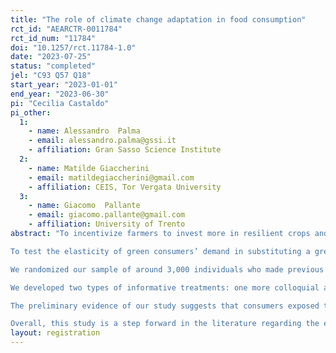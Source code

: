 ```yaml
---
title: "The role of climate change adaptation in food consumption"
rct_id: "AEARCTR-0011784"
rct_id_num: "11784"
doi: "10.1257/rct.11784-1.0"
date: "2023-07-25"
status: "completed"
jel: "C93 Q57 Q18"
start_year: "2023-01-01"
end_year: "2023-06-30"
pi: "Cecilia Castaldo"
pi_other:
  1:
    - name: Alessandro  Palma
    - email: alessandro.palma@gssi.it
    - affiliation: Gran Sasso Science Institute
  2:
    - name: Matilde Giaccherini
    - email: matildegiaccherini@gmail.com
    - affiliation: CEIS, Tor Vergata University
  3:
    - name: Giacomo  Pallante
    - email: giacomo.pallante@gmail.com
    - affiliation: University of Trento
abstract: "To incentivize farmers to invest more in resilient crops and farming technologies to face extreme weather events, a more conscious purchase habit that accounts for the farmers’ ecological production choices is needed. This could be achieved through a higher price premium for food that provides an additional environmental benefit. Therefore, we aim to identify possible channels through which policy measures, such as public information, may influence more adaptable food purchases to climate change.
To test the elasticity of green consumers’ demand in substituting a green product that requires higher inputs in terms of natural resources with a ”greener” one, we conduct a field experiment. We provide green consumers with more information about farmers’ decision to use a more resilient crop that is less productive in the short run but ensures prolonged water-saving capacity in drought circumstances. The experiment focuses on durum wheat cultivars employed to produce pasta. At the time of purchasing, consumers are unaware of the environmental impacts or the ecosystem services supply behind seemingly homogeneous food items, such as pasta made with different cultivars. However, the ancient cultivar Cappelli is able to tolerate high-temperature stress compared to more common and modern durum wheat. 
We randomized our sample of around 3,000 individuals who made previous online purchases in the last three years on the Alce Nero website. Alce Nero is a leading player in terms of sales volume in the Italian organic sector, controlling also a structured network of more than 1,000 producers and processors at the national and international levels.
We developed two types of informative treatments: one more colloquial and one that uses scientific and graphic evidence of the water resource efficiency of the ancient wheat cultivar compared to the modern one. Both treated and controlled groups received by email a discount valid for any purchase only if they accept to answer a small survey on socio-demographic information and their motivation for buying organic food. One of the aims of the survey is to isolate the environmental concern to other possible “non-environmental” confounds, such as taste and health, that may either lead a consumer to buy Cappelli pasta; only the treated groups received the treatment on the front page of the survey. We employ three types of discounts 5%, 10%, and 20% to incentivize survey participation and observe the non-linear effect of price on demand.
The preliminary evidence of our study suggests that consumers exposed to the treatments switch from purchasing pasta made from the modern wheat cultivar to the more adaptive and resilient Cappelli wheat cultivar.
Overall, this study is a step forward in the literature regarding the environmental costs of food. We propose that the price premium for green products should not only reflect the trade-off between productivity and sustainability but also differentiate among those products that safeguard environmental services more effectively than others under conditions of high climate stress while maintaining a productive and resilient performance."
layout: registration
---
```


